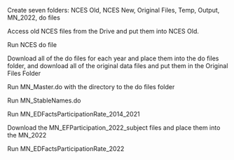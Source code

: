 Create seven folders: NCES Old, NCES New, Original Files, Temp, Output, MN_2022, do files

Access old NCES files from the Drive and put them into NCES Old.

Run NCES do file

Download all of the do files for each year and place them into the do files folder, and download all of the original data files and put them in the Original Files Folder

Run MN_Master.do with the directory to the do files folder

Run MN_StableNames.do

Run MN_EDFactsParticipationRate_2014_2021

Download the MN_EFParticipation_2022_subject files and place them into the MN_2022

Run MN_EDFactsParticipationRate_2022
